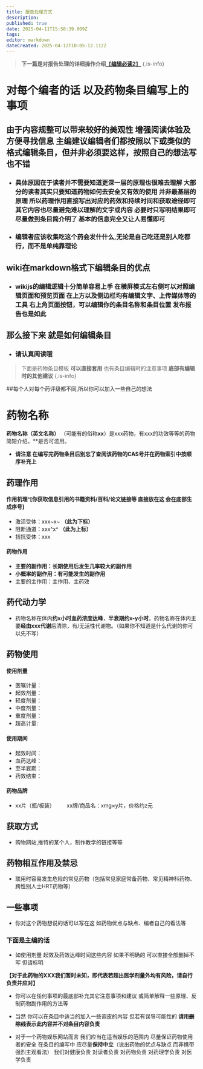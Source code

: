 ```yaml
---
title: 报告处理方式
description: 
published: true
date: 2025-04-11T15:58:39.009Z
tags: 
editor: markdown
dateCreated: 2025-04-12T10:05:12.112Z
---
```


> **下一篇是对报告处理的详细操作介绍**[【**编辑必读2**】](/zh/README0)
{.is-info}

# 对每个编者的话 以及药物条目编写上的事项
## 由于内容规整可以带来较好的美观性 增强阅读体验及方便寻找信息 主编建议编辑者们都按照以下或类似的格式编辑条目，但并非必须要这样，按照自己的想法写也不错
 - ### 具体原因在于读者并不需要知道更深一层的原理也很难去理解 大部分的读者其实只要知道药物如何去安全又有效的使用 并非最基层的原理 所以药理作用直接写出对应的药效和持续时间和获取途径即可 其它内容也尽量避免难以理解的文字或内容 必要时只写明结果即可 尽量做到条目简介明了 基本的信息完全又让人易懂即可
 - ### 编辑者应该收集吃这个药会发什什么,无论是自己吃还是别人吃都行，而不是单纯靠理论

## wiki在markdown格式下编辑条目的优点
 - ### wikijs的编辑逻辑十分简单容易上手 在横屏模式左右侧可以对照编辑页面和预览页面 在上方以及侧边栏均有编辑文字、上传媒体等的工具 右上角页面按钮，可以编辑你的条目名称和条目位置 发布报告也是如此
 
## 那么接下来 就是如何编辑条目
 - ### 请认真阅读哦
 
> 下面是药物条目模板 **可以直接套用** 也有条目编辑时的注意事项 **底部有编辑时的其他建议**
{.is-info}

##每个人对每个药评级都不同,所以你可以加入一些自己的想法

# 药物名称
**药物名称（英文名称）** （可能有的俗称**xx**）是xxx药物，有xxx的功效等等的药物简短介绍。**是否可滥用。

 - **请注意 在编写完药物条目后别忘了查阅该药物的CAS号并在药物索引中按顺序补充上**

## 药理作用
#### 作用机理^[你获取信息引用的书籍资料/百科/论文链接等 直接放在这 会在底部生成序号]
- 激活受体：xxx~x~ **（此为下标）**
- 阻断通道：xxx^x^ **（此为上标）**
- 拮抗受体：xxx
　　
#### 药物作用
- **主要的副作用：长期使用后发生几率较大的副作用**
- **小概率的副作用：有可能发生的副作用**
- 主要的主作用：主作用、主药效

## 药代动力学
- 药物名称在体内**约x小时血药浓度达峰**，**半衰期约x-y小时**。药物名称在体内主要**经由xxx代谢**后清除，有/无活性代谢物。（如果你不知道是什么代谢的你可以先不写）

## 药物使用
#### 使用剂量
 - 医嘱计量：
 - 起效剂量：
 - 轻度剂量：
 - 中度剂量：
 - 重度剂量：
 - 超高计量:
#### 使用期间
 - 起效时间：
 - 血药达峰：
 - 至半衰期：
 - 药效结束：
#### 药物品牌
- xx片（瓶/板装）
　　xx牌/商品名：xmg×y片，价格约z元
  
## 获取方式
- 购物网站,推特的某个人，制作教学的链接等等

## 药物相互作用及禁忌
- 联用时容易发生危险的常见药物（包括常见家庭常备药物、常见精神科药物、跨性别人士HRT药物等）

## 一些事项
- 你对这个药物想说的话可以写在这 如药物优点与缺点、编者自己的看法等


### 下面是主编的话

- 如使用剂量 起效及药效达峰时间这些内容 如果不明确的 可以直接全部删掉不写 但请标明

**【对于此药物的XXX我们暂时未知，即代表若超出医学剂量外均有风险，请自行负责并应对】**

- 你可以在任何事项的最底部补充其它注意事项和建议 或简单解释一些原理、反制药物副作用的方法等

- 当然 你可以在条目中适当的加入一些调皮的内容 但若有误导可能性的 **请用~~删除线~~表示此内容并不对条目内容负责**

- 对于一个药物娱乐网站而言 我们应当在适当娱乐的范围内 尽量保证药物使用者的安全 在条目的编写中 应尽量**保持中立**（说出药物的优点与缺点 而非携带强烈主观看法） 我们对健康负责 对读者负责 对药物负责 对药理学负责 对医学负责

